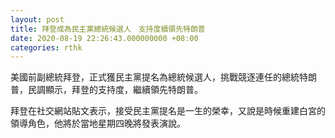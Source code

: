 ```yaml
---
layout: post
title: 拜登成為民主黨總統候選人　支持度續領先特朗普
date: 2020-08-19 22:26:43.000000000 +08:00
categories: rthk
---
```


美國前副總統拜登，正式獲民主黨提名為總統候選人，挑戰競逐連任的總統特朗普，民調顯示，拜登的支持度，繼續領先特朗普。

拜登在社交網站貼文表示，接受民主黨提名是一生的榮幸，又說是時候重建白宮的領導角色，他將於當地星期四晚將發表演說。

